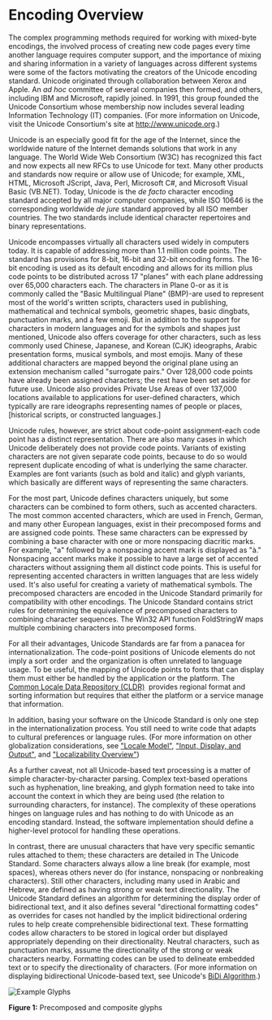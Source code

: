 

# Encoding Overview

The complex programming methods required for working with mixed-byte encodings, the involved process of creating new code pages every time another language requires computer support, and the importance of mixing and sharing information in a variety of languages across different systems were some of the factors motivating the creators of the Unicode encoding standard. Unicode originated through collaboration between Xerox and Apple. An *ad hoc* committee of several companies then formed, and others, including IBM and Microsoft, rapidly joined. In 1991, this group founded the Unicode Consortium whose membership now includes several leading Information Technology (IT) companies. (For more information on Unicode, visit the Unicode Consortium's site at <http://www.unicode.org>.)

Unicode is an especially good fit for the age of the Internet, since the worldwide nature of the Internet demands solutions that work in any language. The World Wide Web Consortium (W3C) has recognized this fact and now expects all new RFCs to use Unicode for text. Many other products and standards now require or allow use of Unicode; for example, XML, HTML, Microsoft JScript, Java, Perl, Microsoft C\#, and Microsoft Visual Basic (VB.NET). Today, Unicode is the *de facto* character encoding standard accepted by all major computer companies, while ISO 10646 is the corresponding worldwide *de jure* standard approved by all ISO member countries. The two standards include identical character repertoires and binary representations.

Unicode encompasses virtually all characters used widely in computers today. It is capable of addressing more than 1.1 million code points. The standard has provisions for 8-bit, 16-bit and 32-bit encoding forms. The 16-bit encoding is used as its default encoding and allows for its million plus code points to be distributed across 17 "planes" with each plane addressing over 65,000 characters each. The characters in Plane 0-or as it is commonly called the "Basic Multilingual Plane" (BMP)-are used to represent most of the world's written scripts, characters used in publishing, mathematical and technical symbols, geometric shapes, basic dingbats, punctuation marks, and a few emoji. But in addition to the support for characters in modern languages and for the symbols and shapes just mentioned, Unicode also offers coverage for other characters, such as less commonly used Chinese, Japanese, and Korean (CJK) ideographs, Arabic presentation forms, musical symbols, and most emojis. Many of these additional characters are mapped beyond the original plane using an extension mechanism called "surrogate pairs." Over 128,000 code points have already been assigned characters; the rest have been set aside for future use. Unicode also provides Private Use Areas of over 137,000 locations available to applications for user-defined characters, which typically are rare ideographs representing names of people or places, [historical scripts, or constructed languages.]

Unicode rules, however, are strict about code-point assignment-each code point has a distinct representation. There are also many cases in which Unicode deliberately does not provide code points. Variants of existing characters are not given separate code points, because to do so would represent duplicate encoding of what is underlying the same character. Examples are font variants (such as bold and italic) and glyph variants, which basically are different ways of representing the same characters.

For the most part, Unicode defines characters uniquely, but some characters can be combined to form others, such as accented characters. The most common accented characters, which are used in French, German, and many other European languages, exist in their precomposed forms and are assigned code points. These same characters can be expressed by combining a base character with one or more nonspacing diacritic marks. For example, "a" followed by a nonspacing accent mark is displayed as "à." Nonspacing accent marks make it possible to have a large set of accented characters without assigning them all distinct code points. This is useful for representing accented characters in written languages that are less widely used. It's also useful for creating a variety of mathematical symbols. The precomposed characters are encoded in the Unicode Standard primarily for compatibility with other encodings. The Unicode Standard contains strict rules for determining the equivalence of precomposed characters to combining character sequences. The Win32 API function FoldStringW maps multiple combining characters into precomposed forms. 

For all their advantages, Unicode Standards are far from a panacea for internationalization. The code-point positions of Unicode elements do not imply a sort order  and the organization is often unrelated to language usage. To be useful, the mapping of Unicode points to fonts that can display them must either be handled by the application or the platform. The [Common Locale Data Repository (CLDR)](http://cldr.unicode.org/)  provides regional format and sorting information but requires that either the platform or a service manage that information.

In addition, basing your software on the Unicode Standard is only one step in the internationalization process. You still need to write code that adapts to cultural preferences or language rules. (For more information on other globalization considerations, see ["Locale Model"](https://docs.microsoft.com/en-us/globalization/locale/locale-model "Locale Model"), ["Input, Display, and Output"](https://docs.microsoft.com/en-us/globalization/input/text-input "Input, Display, and Output"), and ["Localizability Overview"](https://docs.microsoft.com/en-us/globalization/localizability/overview "Localizability Overview"))

As a further caveat, not all Unicode-based text processing is a matter of simple character-by-character parsing. Complex text-based operations such as hyphenation, line breaking, and glyph formation need to take into account the context in which they are being used (the relation to surrounding characters, for instance). The complexity of these operations hinges on language rules and has nothing to do with Unicode as an encoding standard. Instead, the software implementation should define a higher-level protocol for handling these operations.

In contrast, there are unusual characters that have very specific semantic rules attached to them; these characters are detailed in The Unicode Standard. Some characters always allow a line break (for example, most spaces), whereas others never do (for instance, nonspacing or nonbreaking characters). Still other characters, including many used in Arabic and Hebrew, are defined as having strong or weak text directionality. The Unicode Standard defines an algorithm for determining the display order of bidirectional text, and it also defines several "directional formatting codes" as overrides for cases not handled by the implicit bidirectional ordering rules to help create comprehensible bidirectional text. These formatting codes allow characters to be stored in logical order but displayed appropriately depending on their directionality. Neutral characters, such as punctuation marks, assume the directionality of the strong or weak characters nearby. Formatting codes can be used to delineate embedded text or to specify the directionality of characters. (For more information on displaying bidirectional Unicode-based text, see Unicode's [BiDi Algorithm](http://unicode.org/reports/tr9/).)

 ![Example Glyphs](/media/hubs/globalization/IC855516.png "Example Glyphs") 

**Figure 1:** Precomposed and composite glyphs


